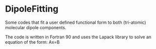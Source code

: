 # DipoleFitting

Some codes that fit a user defined functional form to both (tri-atomic) molecular dipole components. 

The code is written in Fortran 90 and uses the Lapack library to solve an equation of the form:
Ax=B

